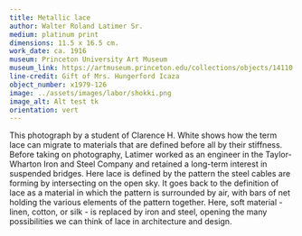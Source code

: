 ```yaml
---
title: Metallic lace
author: Walter Roland Latimer Sr.
medium: platinum print
dimensions: 11.5 x 16.5 cm. 
work_date: ca. 1916 
museum: Princeton University Art Museum 
museum_link: https://artmuseum.princeton.edu/collections/objects/14110
line-credit: Gift of Mrs. Hungerford Icaza
object_number: x1979-126
image: ../assets/images/labor/shokki.png
image_alt: Alt test tk
orientation: vert
---
```


This photograph by a student of Clarence H. White shows how the term lace can migrate to materials that are defined before all by their stiffness. Before taking on photography, Latimer worked as an engineer in the Taylor-Wharton Iron and Steel Company and retained a long-term interest in suspended bridges. Here lace is defined by the pattern the steel cables are forming by intersecting on the open sky. It goes back to the definition of lace as a material in which the pattern is surrounded by air, with bars of net holding the various elements of the pattern together. Here, soft material - linen, cotton, or silk - is replaced by iron and steel, opening the many possibilities we can think of lace in architecture and design.   




